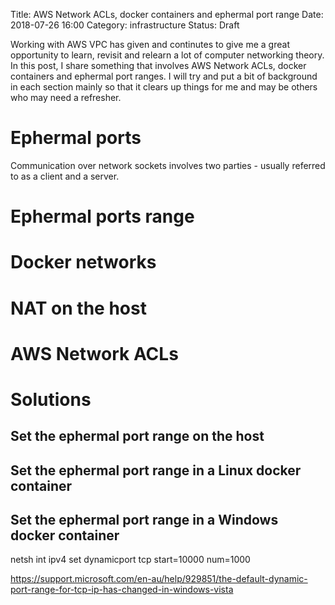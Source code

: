 Title: AWS Network ACLs, docker containers and ephermal port range
Date: 2018-07-26 16:00
Category: infrastructure
Status: Draft

Working with AWS VPC has given and continutes to give me a great opportunity to learn, revisit and relearn a lot of 
computer networking theory. In this post, I share something that involves AWS Network ACLs, docker containers and ephermal 
port ranges. I will try and put a bit of background in each section mainly so that it clears up things for me and may be
others who may need a refresher.

# Ephermal ports

Communication over network sockets involves two parties - usually referred to as a client and a server.

# Ephermal ports range

# Docker networks

# NAT on the host

# AWS Network ACLs



# Solutions

## Set the ephermal port range on the host

## Set the ephermal port range in a Linux docker container

##  Set the ephermal port range in a Windows docker container

netsh int ipv4 set dynamicport tcp start=10000 num=1000

https://support.microsoft.com/en-au/help/929851/the-default-dynamic-port-range-for-tcp-ip-has-changed-in-windows-vista
